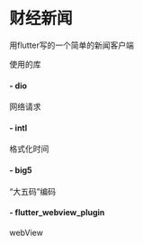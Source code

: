 # 财经新闻

用flutter写的一个简单的新闻客户端

使用的库
#### - dio
  网络请求
#### - intl
  格式化时间
#### - big5
  “大五码”编码
#### - flutter_webview_plugin
  webView
